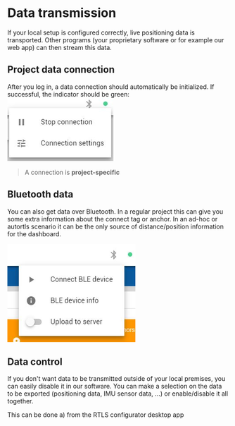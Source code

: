 # Data transmission
If your local setup is configured correctly, live positioning data is transported. Other programs (your proprietary software or for example our web app) can then stream this data.

## Project data connection
After you log in, a data connection should automatically be initialized. If successful, the indicator should be green:
![Connection](./img/conn.jpg)
> A connection is **project-specific**

## Bluetooth data
You can also get data over Bluetooth. In a regular project this can give you some extra information about the connect tag or anchor. In an ad-hoc or autortls scenario it can be the only source of distance/position information for the dashboard.

![BLE](./img/ble.jpg)

## Data control
If you don't want data to be transmitted outside of your local premises, you can easily disable it in our software. You can make a selection on the data to be exported (positioning data, IMU sensor data, ...) or enable/disable it all together.

This can be done a) from the RTLS configurator desktop app